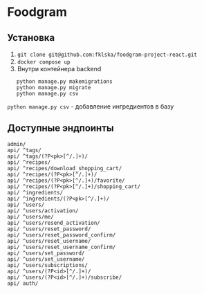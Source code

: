 # Foodgram
## Установка
1. ```git clone git@github.com:fklska/foodgram-project-react.git```
2. ```docker compose up```
3. Внутри контейнера backend
```
   python manage.py makemigrations
   python manage.py migrate
   python manage.py csv
```
```python manage.py csv``` - добавление ингредиентов в базу
## Доступные эндпоинты
```
admin/
api/ ^tags/
api/ ^tags/(?P<pk>[^/.]+)/
api/ ^recipes/
api/ ^recipes/download_shopping_cart/
api/ ^recipes/(?P<pk>[^/.]+)/
api/ ^recipes/(?P<pk>[^/.]+)/favorite/
api/ ^recipes/(?P<pk>[^/.]+)/shopping_cart/
api/ ^ingredients/
api/ ^ingredients/(?P<pk>[^/.]+)/
api/ ^users/
api/ ^users/activation/
api/ ^users/me/
api/ ^users/resend_activation/
api/ ^users/reset_password/
api/ ^users/reset_password_confirm/
api/ ^users/reset_username/
api/ ^users/reset_username_confirm/
api/ ^users/set_password/
api/ ^users/set_username/
api/ ^users/subscriptions/
api/ ^users/(?P<id>[^/.]+)/
api/ ^users/(?P<id>[^/.]+)/subscribe/
api/ auth/
```